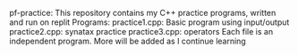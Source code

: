 pf-practice:
      This repository contains my C++ practice programs, written and run on replit
Programs:
  practice1.cpp: Basic program using input/output
  practice2.cpp: synatax practice
  practice3.cpp: operators
Each file is an independent program. More will be added as I continue learning
